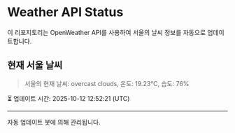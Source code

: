 
# Weather API Status

이 리포지토리는 OpenWeather API를 사용하여 서울의 날씨 정보를 자동으로 업데이트합니다.

## 현재 서울 날씨
> 서울의 현재 날씨: overcast clouds, 온도: 19.23°C, 습도: 76%

⏳ 업데이트 시간: 2025-10-12 12:52:21 (UTC)

---
자동 업데이트 봇에 의해 관리됩니다.
